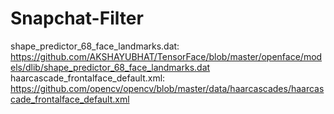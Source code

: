 # Snapchat-Filter
shape_predictor_68_face_landmarks.dat: https://github.com/AKSHAYUBHAT/TensorFace/blob/master/openface/models/dlib/shape_predictor_68_face_landmarks.dat
haarcascade_frontalface_default.xml: https://github.com/opencv/opencv/blob/master/data/haarcascades/haarcascade_frontalface_default.xml
